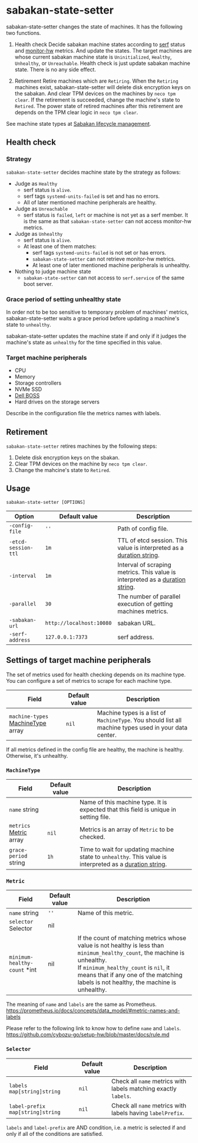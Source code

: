sabakan-state-setter
====================

sabakan-state-setter changes the state of machines. It has the following two functions.

1. Health check
    Decide sabakan machine states according to [serf][] status and [monitor-hw][] metrics. And update the states.
    The target machines are whose current sabakan machine state is `Uninitialized`, `Healthy`, `Unhealthy`, or `Unreachable`.
    Health check is just update sabakan machine state. There is no any side effect.

2. Retirement
    Retire machines which are `Retiring`.
    When the `Retiring` machines exist, sabakan-state-setter will delete disk encryption keys on the sabakan.
    And clear TPM devices on the machines by `neco tpm clear`.
    If the retirement is succeeded, change the machine's state to `Retired`.
    The power state of retired machines after this retirement are depends on the TPM clear logic in `neco tpm clear`.

See machine state types at [Sabakan lifecycle management](https://github.com/cybozu-go/sabakan/blob/master/docs/lifecycle.md).

Health check
------------

### Strategy

`sabakan-state-setter` decides machine state by the strategy as follows:

- Judge as `Healthy`
  - serf status is `alive`.
  - serf tags `systemd-units-failed` is set and has no errors.
  - All of later mentioned machine peripherals are healthy.
- Judge as `Unreachable`
  - serf status is `failed`, `left` or machine is not yet as a serf member. It is the same as that `sabakan-state-setter` can not access monitor-hw metrics.
- Judge as `Unhealthy`
  - serf status is `alive`.
  - At least one of them matches:
    - serf tags `systemd-units-failed` is not set or has errors.
    - `sabakan-state-setter` can not retrieve monitor-hw metrics.
    - At least one of later mentioned machine peripherals is unhealthy.
- Nothing to judge machine state
  - `sabakan-state-setter` can not access to `serf.service` of the same boot server.
  
### Grace period of setting unhealthy state

In order not to be too sensitive to temporary problem of machines' metrics,
sabakan-state-setter waits a grace period before updating a machine's state to `unhealthy`.

sabakan-state-setter updates the machine state
if and only if it judges the machine's state as `unhealthy` for the time specified in this value. 

### Target machine peripherals

- CPU
- Memory
- Storage controllers
- NVMe SSD
- [Dell BOSS][]
- Hard drives on the storage servers

Describe in the configuration file the metrics names with labels.

Retirement
----------

`sabakan-state-setter` retires machines by the following steps:

1. Delete disk encryption keys on the sbakan.
2. Clear TPM devices on the machine by `neco tpm clear`.
3. Change the mahcine's state to `Retired`.

Usage
-----

```console
sabakan-state-setter [OPTIONS]
```

| Option              | Default value            | Description                                                                       |
| ------------------- | ------------------------ | --------------------------------------------------------------------------------- |
| `-config-file`      | `''`                     | Path of config file.                                                              |
| `-etcd-session-ttl` | `1m`                     | TTL of etcd session. This value is interpreted as a [duration string][].          |
| `-interval`         | `1m`                     | Interval of scraping metrics. This value is interpreted as a [duration string][]. |
| `-parallel`         | `30`                     | The number of parallel execution of getting machines metrics.                     |
| `-sabakan-url`      | `http://localhost:10080` | sabakan URL.                                                                      |
| `-serf-address`     | `127.0.0.1:7373`         | serf address.                                                                     |

Settings of target machine peripherals
--------------------------------------

The set of metrics used for health checking depends on its machine type.
You can configure a set of metrics to scrape for each machine type.

| Field                                             | Default value | Description                                                                                           |
| ------------------------------------------------- | ------------- | ----------------------------------------------------------------------------------------------------- |
| `machine-types` [MachineType](#MachineType) array | `nil`         | Machine types is a list of `MachineType`. You should list all machine types used in your data center. |

If all metrics defined in the config file are healthy, the machine is healthy. Otherwise, it's unhealthy.

### `MachineType`
| Field                             | Default value | Description                                                                                                 |
| --------------------------------- | ------------- | ----------------------------------------------------------------------------------------------------------- |
| `name` string                     |               | Name of this machine type. It is expected that this field is unique in setting file.                        |
| `metrics` [Metric](#Metric) array | `nil`         | Metrics is an array of `Metric` to be checked.                                                              |
| `grace-period` string             | `1h`          | Time to wait for updating machine state to `unhealthy`. This value is interpreted as a [duration string][]. |

### `Metric`

| Field                        | Default value | Description                                                                                                                                                                                                                                                    |
| ---------------------------- | ------------- | -------------------------------------------------------------------------------------------------------------------------------------------------------------------------------------------------------------------------------------------------------------- |
| `name` string                | `''`          | Name of this metric.                                                                                                                                                                                                                                           |
| `selector` Selector          | nil           |                                                                                                                                                                                                                                                                |
| `minimum-healthy-count` *int | nil           | If the count of matching metrics whose value is not healthy is less than `minimum_healthy_count`, the machine is unhealthy.<br/>If `minimum_healthy_count` is `nil`, it means that if any one of the matching labels is not healthy, the machine is unhealthy. |

The meaning of `name` and `labels` are the same as Prometheus.
https://prometheus.io/docs/concepts/data_model/#metric-names-and-labels

Please refer to the following link to know how to define `name` and `labels`.
https://github.com/cybozu-go/setup-hw/blob/master/docs/rule.md

### `Selector`

| Field                              | Default value | Description                                                     |
| ---------------------------------- | ------------- | --------------------------------------------------------------- |
| `labels` `map[string]string`       | `nil`         | Check all `name` metrics with labels matching exactly `labels`. |
| `label-prefix` `map[string]string` | `nil`         | Check all `name` metrics with labels having `labelPrefix`.      |

`labels` and `label-prefix` are AND condition,
i.e. a metric is selected if and only if all of the conditions are satisfied.


[Dell BOSS]: https://i.dell.com/sites/doccontent/shared-content/data-sheets/en/Documents/Dell-PowerEdge-Boot-Optimized-Storage-Solution.pdf
[duration string]: https://golang.org/pkg/time/#ParseDuration
[monitor-hw]: https://github.com/cybozu-go/setup-hw/blob/master/docs/monitor-hw.md
[serf]: https://www.serf.io/
